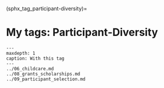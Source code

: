 (sphx_tag_participant-diversity)=
# My tags: Participant-Diversity

```{toctree}
---
maxdepth: 1
caption: With this tag
---
../06_childcare.md
../08_grants_scholarships.md
../09_participant_selection.md
```
